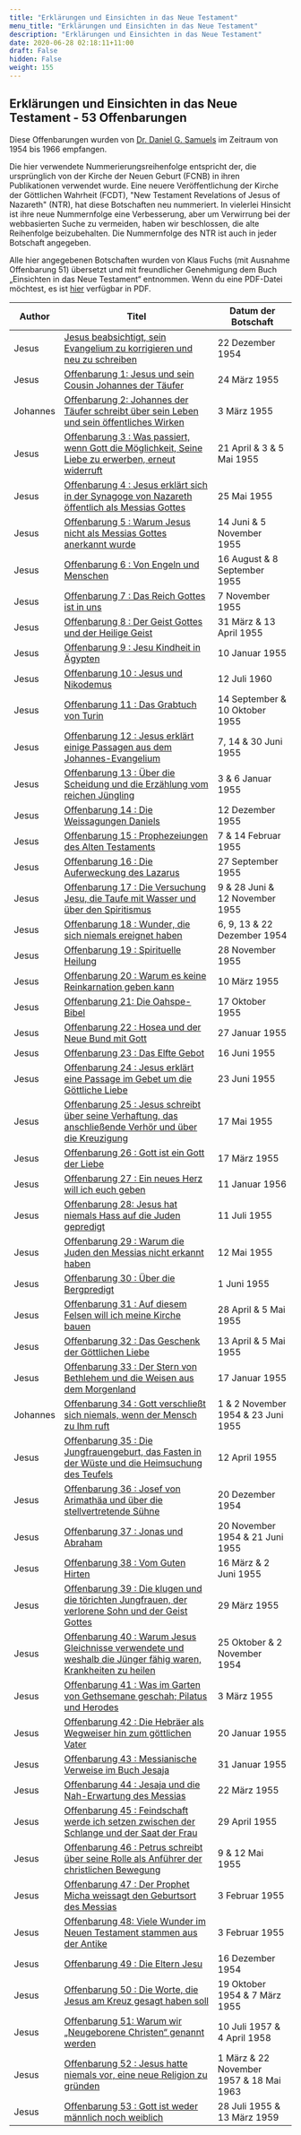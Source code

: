 ```yaml
---
title: "Erklärungen und Einsichten in das Neue Testament"
menu_title: "Erklärungen und Einsichten in das Neue Testament"
description: "Erklärungen und Einsichten in das Neue Testament"
date: 2020-06-28 02:18:11+11:00
draft: False
hidden: False
weight: 155
---
```

## Erklärungen und Einsichten in das Neue Testament - 53 Offenbarungen

Diese Offenbarungen wurden von [Dr. Daniel G. Samuels](/die-gemeinschaft-der-goettlichen-liebe/dr-daniel-g-samuels-floater/) im Zeitraum von 1954 bis 1966 empfangen.

Die hier verwendete Nummerierungsreihenfolge entspricht der, die ursprünglich von der Kirche der Neuen Geburt (FCNB) in ihren Publikationen verwendet wurde. Eine neuere Veröffentlichung der Kirche der Göttlichen Wahrheit (FCDT), "New Testament Revelations of Jesus of Nazareth" (NTR), hat diese Botschaften neu nummeriert. In vielerlei Hinsicht ist ihre neue Nummernfolge eine Verbesserung, aber um Verwirrung bei der webbasierten Suche zu vermeiden, haben wir beschlossen, die alte Reihenfolge beizubehalten. Die Nummernfolge des NTR ist auch in jeder Botschaft angegeben.

Alle hier angegebenen Botschaften wurden von Klaus Fuchs (mit Ausnahme Offenbarung 51) übersetzt und mit freundlicher Genehmigung dem Buch „Einsichten in das Neue Testament“ entnommen. Wenn du eine PDF-Datei möchtest, es ist [hier](https://gottistliebe861032899.files.wordpress.com/2019/11/einsichten-in-das-neue-testament.pdf) verfügbar in PDF.

**Author** | **Titel** | **Datum der Botschaft**  
---|---|---
Jesus | [Jesus beabsichtigt, sein Evangelium zu korrigieren und neu zu schreiben](/samuels-botschaften/weitere-samuels-botschaften/jesus-beabsichtigt-sein-evangelium-zu-korrigieren-und-neu-zu-schreiben-samuels-jesus-22-dezember-1954/) | 22 Dezember 1954
Jesus | [Offenbarung 1: Jesus und sein Cousin Johannes der Täufer](/samuels-botschaften/erklaerungen-und-einsichten-in-das-neue-testament/offenbarung-1-jesus-und-sein-cousin-johannes-der-taeufer-24-maerz-1955/) | 24 März 1955
Johannes | [Offenbarung 2: Johannes der Täufer schreibt über sein Leben und sein öffentliches Wirken](/samuels-botschaften/erklaerungen-und-einsichten-in-das-neue-testament/offenbarung-2-johannes-der-taufer-schreibt-ueber-sein-leben-und-sein-oeffentliches-wirken-03-maerz-1955/) | 3 März 1955
Jesus | [Offenbarung 3 : Was passiert, wenn Gott die Möglichkeit, Seine Liebe zu erwerben, erneut widerruft](/samuels-botschaften/erklaerungen-und-einsichten-in-das-neue-testament/offenbarung-3-was-passiert-wenn-gott-die-moeglichkeit-seine-liebe-zu-erwerben-erneut-widerruft-21-april-und-03-05-mai-1955/) | 21 April & 3 & 5 Mai 1955
Jesus | [Offenbarung 4 : Jesus erklärt sich in der Synagoge von Nazareth öffentlich als Messias Gottes](/samuels-botschaften/erklaerungen-und-einsichten-in-das-neue-testament/offenbarung-4-jesus-erklaert-sich-in-der-synagoge-von-nazareth-oeffentlich-als-messias-gottes-25-mai-1955/) | 25 Mai 1955
Jesus | [Offenbarung 5 : Warum Jesus nicht als Messias Gottes anerkannt wurde](/samuels-botschaften/erklaerungen-und-einsichten-in-das-neue-testament/offenbarung-5-warum-jesus-nicht-als-messias-gottes-anerkannt-wurde-14-juni-und-05-november-1955/) | 14 Juni & 5 November 1955
Jesus | [Offenbarung 6 : Von Engeln und Menschen](/samuels-botschaften/erklaerungen-und-einsichten-in-das-neue-testament/offenbarung-6-von-engeln-und-menschen-16-august-und-08-september-1955/) | 16 August & 8 September 1955
Jesus | [Offenbarung 7 : Das Reich Gottes ist in uns](/samuels-botschaften/erklaerungen-und-einsichten-in-das-neue-testament/offenbarung-7-das-reich-in-uns-07-november-1955/) | 7 November 1955
Jesus | [Offenbarung 8 :  Der Geist Gottes und der Heilige Geist](/samuels-botschaften/erklaerungen-und-einsichten-in-das-neue-testament/offenbarung-8-der-geist-gottes-und-der-heilige-geist-31-maerz-und-13-april-1955/) | 31 März & 13 April 1955
Jesus | [Offenbarung 9 :  Jesu Kindheit in Ägypten](/samuels-botschaften/erklaerungen-und-einsichten-in-das-neue-testament/offenbarung-9-jesu-kindheit-in-aegypten-10-januar-1955/) | 10 Januar 1955
Jesus | [Offenbarung 10 : Jesus und Nikodemus](/samuels-botschaften/erklaerungen-und-einsichten-in-das-neue-testament/offenbarung-10-jesus-und-nikodemus-12-juli-1960/) | 12 Juli 1960
Jesus | [Offenbarung 11 : Das Grabtuch von Turin ](/samuels-botschaften/erklaerungen-und-einsichten-in-das-neue-testament/offenbarung-11-das-grabtuch-von-turin-14-september-und-10-oktober-1955/) | 14 September & 10 Oktober 1955
Jesus | [Offenbarung 12 : Jesus erklärt einige Passagen aus dem Johannes-Evangelium](/samuels-botschaften/erklaerungen-und-einsichten-in-das-neue-testament/offenbarung-12-jesus-erklaert-einige-passagen-aus-dem-johannes-evangelium-07-und-14-juni-und-30-juni-1955/) | 7, 14 & 30 Juni 1955
Jesus | [Offenbarung 13 : Über die Scheidung und die Erzählung vom reichen Jüngling](/samuels-botschaften/erklaerungen-und-einsichten-in-das-neue-testament/offenbarung-13-ueber-die-scheidung-und-die-erzaehlung-vom-reichen-juengling-03-und-06-januar-1955/) | 3 & 6 Januar 1955
Jesus | [Offenbarung 14 : Die Weissagungen Daniels](/samuels-botschaften/erklaerungen-und-einsichten-in-das-neue-testament/offenbarung-14-die-weissagungen-daniels-12-dezember-1955/) | 12 Dezember 1955
Jesus | [Offenbarung 15 : Prophezeiungen des Alten Testaments](/samuels-botschaften/erklaerungen-und-einsichten-in-das-neue-testament/offenbarung-15-prophezeiungen-des-alten-testaments-07-und-14-februar-1955/) | 7 & 14 Februar 1955
Jesus | [Offenbarung 16 : Die Auferweckung des Lazarus](/samuels-botschaften/erklaerungen-und-einsichten-in-das-neue-testament/offenbarung-16-die-auferweckung-des-lazerus-27-september-1955/) | 27 September 1955
Jesus | [Offenbarung 17 : Die Versuchung Jesu, die Taufe mit Wasser und über den Spiritismus](/samuels-botschaften/erklaerungen-und-einsichten-in-das-neue-testament/offenbarung-17-die-versuchung-jesu-die-taufe-mit-wasser-und-ueber-den-spirituismus-09-28-juni-und12-november-1955/) | 9 & 28 Juni & 12 November 1955
Jesus | [Offenbarung 18 : Wunder, die sich niemals ereignet haben](/samuels-botschaften/erklaerungen-und-einsichten-in-das-neue-testament/offenbarung-18-wunder-die-sich-niemals-ereignet-haben-06-09-13-22-dezember-1954/) | 6, 9, 13 & 22 Dezember 1954
Jesus | [Offenbarung 19 : Spirituelle Heilung](/samuels-botschaften/erklaerungen-und-einsichten-in-das-neue-testament/offenbarung-19-spirituelle-heilung-28-november-1955/) | 28 November 1955
Jesus | [Offenbarung 20 : Warum es keine Reinkarnation geben kann](/samuels-botschaften/erklaerungen-und-einsichten-in-das-neue-testament/offenbarung-20-warum-es-keine-reinkarnation-geben-kann-10-maerz-1955/) | 10 März 1955
Jesus | [Offenbarung 21: Die Oahspe-Bibel](/samuels-botschaften/erklaerungen-und-einsichten-in-das-neue-testament/offenbarung-21-die-oahspe-bibel-17-oktober-1955/) | 17 Oktober 1955
Jesus | [Offenbarung 22 : Hosea und der Neue Bund mit Gott](/samuels-botschaften/erklaerungen-und-einsichten-in-das-neue-testament/offenbarung-22-hosea-und-der-neue-bund-mit-gott-27-januar-1955/) | 27 Januar 1955
Jesus | [Offenbarung 23 : Das Elfte Gebot](/samuels-botschaften/erklaerungen-und-einsichten-in-das-neue-testament/offenbarung-23-das-elfte-gebot-16-juni-1955/) | 16 Juni 1955
Jesus | [Offenbarung 24 : Jesus erklärt eine Passage im Gebet um die Göttliche Liebe](/samuels-botschaften/erklaerungen-und-einsichten-in-das-neue-testament/offenbarung-24-jesus-erklaert-eine-passage-im-gebet-um-die-goettliche-liebe-23-juni-1955/) | 23 Juni 1955
Jesus | [Offenbarung 25 : Jesus schreibt über seine Verhaftung, das anschließende Verhör und über die Kreuzigung](/samuels-botschaften/erklaerungen-und-einsichten-in-das-neue-testament/offenbarung-25-jesus-schreibt-ueber-seine-verhaftung-das-anschliesende-verhoer-und-ueber-die-kreuzigung-17-mai-1955/) | 17 Mai 1955
Jesus | [Offenbarung 26 : Gott ist ein Gott der Liebe](/samuels-botschaften/erklaerungen-und-einsichten-in-das-neue-testament/offenbarung-26-gott-ist-ein-gott-der-liebe-17-maerz-1955/) | 17 März 1955
Jesus | [Offenbarung 27 : Ein neues Herz will ich euch geben](/samuels-botschaften/erklaerungen-und-einsichten-in-das-neue-testament/offenbarung-27-ein-neues-herz-will-ich-euch-geben-11-januar-1956/) | 11 Januar 1956
Jesus | [Offenbarung 28: Jesus hat niemals Hass auf die Juden gepredigt](/samuels-botschaften/erklaerungen-und-einsichten-in-das-neue-testament/offenbarung-28-jesus-hat-niemals-hass-auf-die-juden-gepraedigt-11-juli-1955/) | 11 Juli 1955
Jesus | [Offenbarung 29 : Warum die Juden den Messias nicht erkannt haben](/samuels-botschaften/erklaerungen-und-einsichten-in-das-neue-testament/offenbarung-29-warum-die-juden-den-messias-nicht-erkannt-haben-12-mai-1955/) | 12 Mai 1955
Jesus | [Offenbarung 30 : Über die Bergpredigt](/samuels-botschaften/erklaerungen-und-einsichten-in-das-neue-testament/offenbarung-30-ueber-die-bergpredigt-01-juni-1955/) | 1 Juni 1955
Jesus | [Offenbarung 31 : Auf diesem Felsen will ich meine Kirche bauen](/samuels-botschaften/erklaerungen-und-einsichten-in-das-neue-testament/offenbarung-31-auf-diesen-felsen-will-ich-meine-kirche-bauen-28-april-05-mai-1955/) | 28 April & 5 Mai 1955
Jesus | [Offenbarung 32 : Das Geschenk der Göttlichen Liebe](/samuels-botschaften/erklaerungen-und-einsichten-in-das-neue-testament/offenbarung-32-das-geschenk-der-goettlichen-liebe-13-april-05-mai-1955/) | 13 April & 5 Mai 1955
Jesus | [Offenbarung 33 : Der Stern von Bethlehem und die Weisen aus dem Morgenland](/samuels-botschaften/erklaerungen-und-einsichten-in-das-neue-testament/offenbarung-33-der-stern-von-bethlehem-und-die-weisen-aus-dem-morgenland-17-januar-1955/) | 17 Januar 1955
Johannes | [Offenbarung 34 : Gott verschließt sich niemals, wenn der Mensch zu Ihm ruft](/samuels-botschaften/erklaerungen-und-einsichten-in-das-neue-testament/offenbarung-34-gott-verschliesst-sich-niemals-wenn-der-mensch-zu-ihm-ruft-01-02-november-1954-23-juni-1955/) | 1 & 2 November 1954 & 23 Juni 1955
Jesus | [Offenbarung 35 : Die Jungfrauengeburt, das Fasten in der Wüste und die Heimsuchung des Teufels](/samuels-botschaften/erklaerungen-und-einsichten-in-das-neue-testament/offenbarung-35-die-jungfrauengeburt-das-fasten-in-der-wueste-und-die-heimsuchung-des-teufels-12-april-1955/) | 12 April 1955
Jesus | [Offenbarung 36 : Josef von Arimathäa und über die stellvertretende Sühne](/samuels-botschaften/erklaerungen-und-einsichten-in-das-neue-testament/offenbarung-36-joseph-von-arimathaea-und-ueber-die-stellvertretende-suehne-20-dezember-1954/) | 20 Dezember 1954
Jesus | [Offenbarung 37 : Jonas und Abraham](/samuels-botschaften/erklaerungen-und-einsichten-in-das-neue-testament/offenbarung-37-jonas-und-abraham-29-november-1954-21-juni-1955/) | 20 November 1954 & 21 Juni 1955
Jesus | [Offenbarung 38 : Vom Guten Hirten](/samuels-botschaften/erklaerungen-und-einsichten-in-das-neue-testament/offenbarung-38-vom-guten-hirten-16-maerz-02-juni-1955/) | 16 März & 2 Juni 1955
Jesus | [Offenbarung 39 : Die klugen und die törichten Jungfrauen, der verlorene Sohn und der Geist Gottes](/samuels-botschaften/erklaerungen-und-einsichten-in-das-neue-testament/offenbarung-39-die-klugen-und-die-toerichten-jungfrauen-der-verlorene-sohn-und-der-geist-gottes-29-maerz-1955/) | 29 März 1955
Jesus | [Offenbarung 40 : Warum Jesus Gleichnisse verwendete und weshalb die Jünger fähig waren, Krankheiten zu heilen](/samuels-botschaften/erklaerungen-und-einsichten-in-das-neue-testament/offenbarung-40-warum-jesus-gleichnisse-verwendete-und-weshalb-die-juenger-faehig-waren-krankheiten-zu-heilen-25-oktober-02-november-1954/) | 25 Oktober & 2 November 1954
Jesus | [Offenbarung 41 : Was im Garten von Gethsemane geschah; Pilatus und Herodes](/samuels-botschaften/erklaerungen-und-einsichten-in-das-neue-testament/offenbarung-41-was-im-garten-von-gethsemane-geschah-pilates-und-herodes-03-maerz-1955/) | 3 März 1955
Jesus | [Offenbarung 42 : Die Hebräer als Wegweiser hin zum göttlichen Vater](/samuels-botschaften/erklaerungen-und-einsichten-in-das-neue-testament/offenbarung-42-die-hebraer-als-wegweiser-hin-zum-goettlichen-vater-20-januar-1955/) | 20 Januar 1955
Jesus | [Offenbarung 43 : Messianische Verweise im Buch Jesaja](/samuels-botschaften/erklaerungen-und-einsichten-in-das-neue-testament/offenbarung-43-messianische-verweise-im-buch-jesaja-31-januar-1955/) | 31 Januar 1955
Jesus | [Offenbarung 44 : Jesaja und die Nah-Erwartung des Messias](/samuels-botschaften/erklaerungen-und-einsichten-in-das-neue-testament/offenbarung-44-jesaja-und-die-nah-erwartung-des-messia-22-maerz-1955/) | 22 März 1955
Jesus | [Offenbarung 45 : Feindschaft werde ich setzen zwischen der Schlange und der Saat der Frau](/samuels-botschaften/erklaerungen-und-einsichten-in-das-neue-testament/offenbarung-45-feindschaft-werde-ich-setzen-zwischen-der-schlange-und-der-saat-der-frau-20-april-1955/) | 29 April 1955
Jesus | [Offenbarung 46 : Petrus schreibt über seine Rolle als Anführer der christlichen Bewegung](/samuels-botschaften/erklaerungen-und-einsichten-in-das-neue-testament/offenbarung-46-petrus-schreibt-ueber-seine-rolle-als-anfuehrer-der-christlichen-bewegung-09-12-mai-1955/) | 9 & 12 Mai 1955
Jesus | [Offenbarung 47 : Der Prophet Micha weissagt den Geburtsort des Messias](/samuels-botschaften/erklaerungen-und-einsichten-in-das-neue-testament/offenbarung-47-der-prophet-micha-weissagt-den-geburtsort-des-messias-03-februar-1955/) | 3 Februar 1955
Jesus | [Offenbarung 48: Viele Wunder im Neuen Testament stammen aus der Antike](/samuels-botschaften/erklaerungen-und-einsichten-in-das-neue-testament/offenbarung-48-viele-wunder-im-neune-testament-stammen-aus-der-antike-03-februar-1955/) | 3 Februar 1955
Jesus | [Offenbarung 49 : Die Eltern Jesu](/samuels-botschaften/erklaerungen-und-einsichten-in-das-neue-testament/offenbarung-49-die-eltern-jesu-16-dezember-1954/) | 16 Dezember 1954
Jesus | [Offenbarung 50 : Die Worte, die Jesus am Kreuz gesagt haben soll](/samuels-botschaften/erklaerungen-und-einsichten-in-das-neue-testament/offenbarung-50-die-worte-die-jesus-am-kreuz-gesagt-haben-soll-19-oktober-1954-03-februar-07-maerz-1955/) | 19 Oktober 1954 & 7 März 1955
Jesus | [Offenbarung 51: Warum wir „Neugeborene Christen“ genannt werden](/samuels-botschaften/erklaerungen-und-einsichten-in-das-neue-testament/offenbarung-51-warum-wir-neugeborene-christen-genannt-werden-10-juli-1957-04-april-1958/) | 10 Juli 1957 & 4 April 1958
Jesus | [Offenbarung 52 : Jesus hatte niemals vor, eine neue Religion zu gründen](/samuels-botschaften/erklaerungen-und-einsichten-in-das-neue-testament/offenbarung-52-jesus-hatte-niemals-vor-eine-neue-religion-zu-gruenden-01-maerz-22-november-1957-18-mai-1963/) | 1 März & 22 November 1957 & 18 Mai 1963
Jesus | [Offenbarung 53 : Gott ist weder männlich noch weiblich](/samuels-botschaften/erklaerungen-und-einsichten-in-das-neue-testament/offenbarung-53-gott-ist-weder-maennlich-noch-weiblich-28-juli-1955-13-maerz-1959/) | 28 Juli 1955 & 13 März 1959
